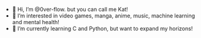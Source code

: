 - 👋 Hi, I’m @0ver-flow. but you can call me Kat!
- 👀 I’m interested in video games, manga, anime, music, machine learning and mental health!
- 🌱 I’m currently learning C and Python, but want to expand my horizons!

<!---
0ver-flow/0ver-flow is a ✨ special ✨ repository because its `README.md` (this file) appears on your GitHub profile.
You can click the Preview link to take a look at your changes.
--->
